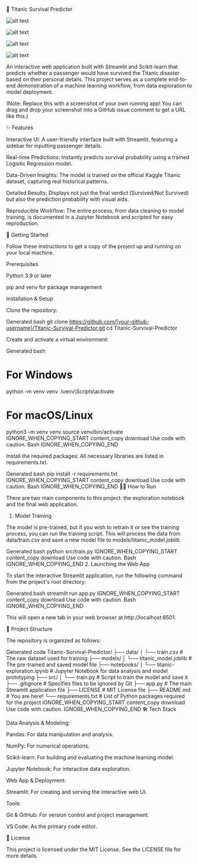 🚢 Titanic Survival Predictor

![alt text](https://img.shields.io/badge/Python-3.9%2B-blue?style=for-the-badge&logo=python)


![alt text](https://img.shields.io/badge/Scikit--learn-1.1.2-orange?style=for-the-badge&logo=scikit-learn)


![alt text](https://img.shields.io/badge/Streamlit-1.12.0-red?style=for-the-badge&logo=streamlit)


![alt text](https://img.shields.io/badge/license-MIT-green?style=for-the-badge)

An interactive web application built with Streamlit and Scikit-learn that predicts whether a passenger would have survived the Titanic disaster based on their personal details. This project serves as a complete end-to-end demonstration of a machine learning workflow, from data exploration to model deployment.

(Note: Replace this with a screenshot of your own running app! You can drag and drop your screenshot into a GitHub issue comment to get a URL like this.)

✨ Features

Interactive UI: A user-friendly interface built with Streamlit, featuring a sidebar for inputting passenger details.

Real-time Predictions: Instantly predicts survival probability using a trained Logistic Regression model.

Data-Driven Insights: The model is trained on the official Kaggle Titanic dataset, capturing real historical patterns.

Detailed Results: Displays not just the final verdict (Survived/Not Survived) but also the prediction probability with visual aids.

Reproducible Workflow: The entire process, from data cleaning to model training, is documented in a Jupyter Notebook and scripted for easy reproduction.

🚀 Getting Started

Follow these instructions to get a copy of the project up and running on your local machine.

Prerequisites

Python 3.9 or later

pip and venv for package management

Installation & Setup

Clone the repository:

Generated bash
git clone https://github.com/[your-github-username]/Titanic-Survival-Predictor.git
cd Titanic-Survival-Predictor


Create and activate a virtual environment:

Generated bash
# For Windows
python -m venv venv
.\venv\Scripts\activate

# For macOS/Linux
python3 -m venv venv
source venv/bin/activate
IGNORE_WHEN_COPYING_START
content_copy
download
Use code with caution.
Bash
IGNORE_WHEN_COPYING_END

Install the required packages:
All necessary libraries are listed in requirements.txt.

Generated bash
pip install -r requirements.txt
IGNORE_WHEN_COPYING_START
content_copy
download
Use code with caution.
Bash
IGNORE_WHEN_COPYING_END
🏃‍♀️ How to Run

There are two main components to this project: the exploration notebook and the final web application.

1. Model Training

The model is pre-trained, but if you wish to retrain it or see the training process, you can run the training script. This will process the data from data/train.csv and save a new model file to models/titanic_model.joblib.

Generated bash
python src/train.py
IGNORE_WHEN_COPYING_START
content_copy
download
Use code with caution.
Bash
IGNORE_WHEN_COPYING_END
2. Launching the Web App

To start the interactive Streamlit application, run the following command from the project's root directory:

Generated bash
streamlit run app.py
IGNORE_WHEN_COPYING_START
content_copy
download
Use code with caution.
Bash
IGNORE_WHEN_COPYING_END

This will open a new tab in your web browser at http://localhost:8501.

📂 Project Structure

The repository is organized as follows:

Generated code
Titanic-Survival-Predictor/
├── data/
│   └── train.csv             # The raw dataset used for training
├── models/
│   └── titanic_model.joblib  # The pre-trained and saved model file
├── notebooks/
│   └── titanic-exploration.ipynb # Jupyter Notebook for data analysis and model prototyping
├── src/
│   └── train.py              # Script to train the model and save it
├── .gitignore                # Specifies files to be ignored by Git
├── app.py                    # The main Streamlit application file
├── LICENSE                   # MIT License file
├── README.md                 # You are here!
└── requirements.txt          # List of Python packages required for the project
IGNORE_WHEN_COPYING_START
content_copy
download
Use code with caution.
IGNORE_WHEN_COPYING_END
🛠️ Tech Stack

Data Analysis & Modeling:

Pandas: For data manipulation and analysis.

NumPy: For numerical operations.

Scikit-learn: For building and evaluating the machine learning model.

Jupyter Notebook: For interactive data exploration.

Web App & Deployment:

Streamlit: For creating and serving the interactive web UI.

Tools:

Git & GitHub: For version control and project management.

VS Code: As the primary code editor.

📜 License

This project is licensed under the MIT License. See the LICENSE file for more details.